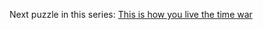 Next puzzle in this series: [This is how you live the time war](https://sudokupad.app/pdyxs/this-is-how-you-live-the-time-war)